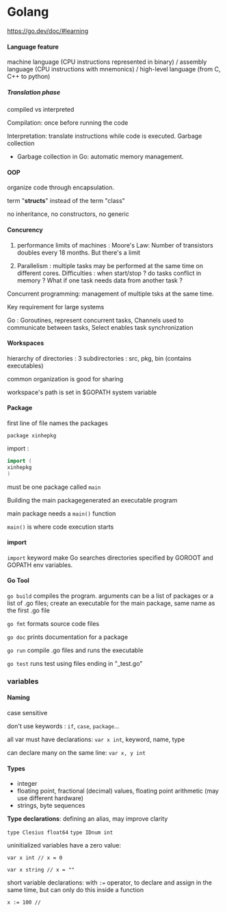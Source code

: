 # Golang

https://go.dev/doc/#learning

#### Language feature
machine language (CPU instructions represented in binary) / assembly language (CPU instructions with mnemonics) / high-level language (from C, C++ to python)

##### Translation phase

compiled vs interpreted

Compilation: once before running the code

Interpretation: translate instructions while code is executed. Garbage collection

- Garbage collection in Go: automatic memory management.

#### OOP
organize code through encapsulation.

term "**structs**" instead of the term "class"

no inheritance, no constructors, no generic

#### Concurency

1. performance limits of machines : Moore's Law: Number of transistors doubles every 18 months. But there's a limit

2. Parallelism : multiple tasks may be performed at the same time on different cores. Difficulties : when start/stop ? do tasks conflict in memory ? What if one task needs data from another task ?

Concurrent programming: management of multiple tsks at the same time.

Key requirement for large systems

Go : Goroutines, represent concurrent tasks, Channels used to communicate between tasks, Select enables task synchronization

#### Workspaces

hierarchy of directories : 3 subdirectories : src, pkg, bin (contains executables)

common organization is good for sharing

workspace's path is set in $GOPATH system variable

#### Package

first line of file names the packages

`package xinhepkg`

import :

```Go
import (
xinhepkg
)
```

must be one package called `main`

Building the main packagegenerated an executable program

main package needs a `main()` function

`main()` is where code execution starts

#### import
`import` keyword make Go searches directories specified by GOROOT and GOPATH env variables.

#### Go Tool

`go build` compiles the program. arguments can be a list of packages or a list of .go files; create an executable for the main package, same name as the first .go file

`go fmt` formats source code files

`go doc` prints documentation for a package

`go run` compile .go files and runs the executable

`go test` runs test using files ending in "_test.go"


### variables

#### Naming
case sensitive

don't use keywords : `if`, `case`, `package`...

all var must have declarations: `var x int`, keyword, name, type

can declare many on the same line: `var x, y int`

#### Types

- integer
- floating point, fractional (decimal) values, floating point arithmetic (may use different hardware)
- strings, byte sequences

**Type declarations**: defining an alias, may improve clarity

`type Clesius float64`
`type IDnum int`

uninitialized variables have a zero value:

`var x int // x = 0`

`var x string // x = ""`

short variable declarations: with `:=` operator, to declare and assign in the same time, but can only do this inside a function

`x := 100 // `
